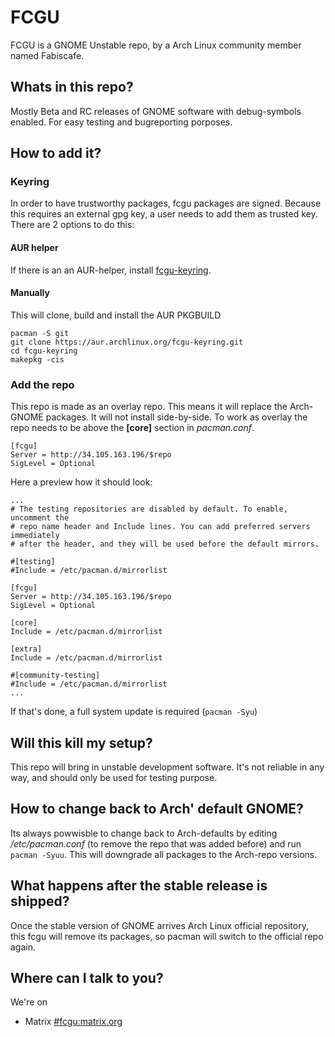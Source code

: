 # FCGU
FCGU is a GNOME Unstable repo, by a Arch Linux community member named Fabiscafe.

## Whats in this repo?
Mostly Beta and RC releases of GNOME software with debug-symbols enabled. For easy testing and bugreporting porposes.

## How to add it?
### Keyring
In order to have trustworthy packages, fcgu packages are signed. Because this requires an external gpg key, a user needs to add them as trusted key. There are 2 options to do this:
#### AUR helper
If there is an an AUR-helper, install [fcgu-keyring](https://aur.archlinux.org/packages/fcgu-keyring).

#### Manually
This will clone, build and install the AUR PKGBUILD

```
pacman -S git
git clone https://aur.archlinux.org/fcgu-keyring.git
cd fcgu-keyring
makepkg -cis
```

### Add the repo
This repo is made as an overlay repo. This means it will replace the Arch-GNOME packages. It will not install side-by-side. To work as overlay the repo needs to be above the **[core]** section in *pacman.conf*.

```
[fcgu]
Server = http://34.105.163.196/$repo
SigLevel = Optional
```

Here a preview how it should look:

```
...
# The testing repositories are disabled by default. To enable, uncomment the
# repo name header and Include lines. You can add preferred servers immediately
# after the header, and they will be used before the default mirrors.

#[testing]
#Include = /etc/pacman.d/mirrorlist

[fcgu]
Server = http://34.105.163.196/$repo
SigLevel = Optional

[core]
Include = /etc/pacman.d/mirrorlist

[extra]
Include = /etc/pacman.d/mirrorlist

#[community-testing]
#Include = /etc/pacman.d/mirrorlist
...
```

If that's done, a full system update is required (`pacman -Syu`)

## Will this kill my setup?
This repo will bring in unstable development software. It's not reliable in any way, and should only be used for testing purpose.

## How to change back to Arch' default GNOME?
Its always powwisble to change back to Arch-defaults by editing */etc/pacman.conf* (to remove the repo that was added before) and run `pacman -Syuu`. This will downgrade all packages to the Arch-repo versions.

## What happens after the stable release is shipped?
Once the stable version of GNOME arrives Arch Linux official repository, this fcgu will remove its packages, so pacman will switch to the official repo again.

## Where can I talk to you?
We're on

* Matrix [#fcgu:matrix.org](https://matrix.to/#/#fcgu:matrix.org?via=matrix.org)